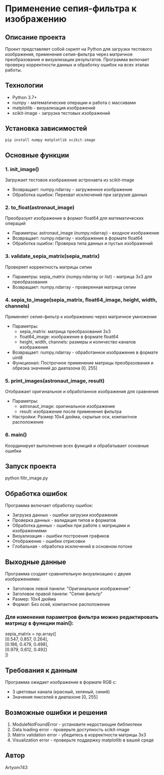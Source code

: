 # **Применение сепия-фильтра к изображению**  
## Описание проекта  
Проект представляет собой скрипт на Python для загрузки тестового изображения, применения сепия-фильтра через матричное преобразование и визуализации результатов. Программа включает проверку корректности данных и обработку ошибок на всех этапах работы.  
## Технологии  
- Python 3.7+  
- numpy - математические операции и работа с массивами  
- matplotlib - визуализация изображений  
- scikit-image - загрузка тестовых изображений  
## Установка зависимостей  
```bash  
pip install numpy matplotlib scikit-image  
```  
## Основные функции  
### 1. init_image()  
Загружает тестовое изображение астронавта из scikit-image  
* Возвращает: numpy.ndarray - загруженное изображение  
* Обработка ошибок: Перехват исключений при загрузке данных  
### 2. to_float(astronaut_image)  
Преобразует изображение в формат float64 для математических операций  
* Параметры: astronaut_image (numpy.ndarray) - входное изображение  
* Возвращает: numpy.ndarray - изображение в формате float64  
* Обработка ошибок: Проверка типа данных и пустых изображений   
### 3. validate_sepia_matrix(sepia_matrix)   
Проверяет корректность матрицы сепии  
* Параметры: sepia_matrix (numpy.ndarray or list) - матрица 3x3 для преобразования  
* Возвращает: numpy.ndarray - проверенная матрица сепии  
### 4. sepia_to_image(sepia_matrix, float64_image, height, width, channels)  
Применяет сепия-фильтр к изображению через матричное умножение  
* Параметры:  
     * sepia_matrix: матрица преобразования 3x3  
     * float64_image: изображение в формате float64  
     * height, width, channels: размеры и количество каналов изображения  
* Возвращает: numpy.ndarray - обработанное изображение в формате uint8  
* Функционал: Построчное применение матрицы преобразования и обрезка значений до диапазона [0, 255]  
### 5. print_images(astronaut_image, result)  
Отображает оригинальное и обработанное изображения для сравнения
* Параметры:  
     * astronaut_image: оригинальное изображение  
     * result: изображение после применения фильтра  
* Настройки: Размер 10x4 дюйма, скрытые оси, компактное расположение  
### 6. main()  
Координирует выполнение всех функций и обрабатывает основные ошибки  
## Запуск проекта  
python filtr_image.py  
## Обработка ошибок  
Программа включает обработку ошибок:  
* Загрузка данных - ошибки загрузки изображения  
* Проверка данных - валидация типов и форматов  
* Обработка данных - ошибки при работе с матрицами и изображениями  
* Визуализация - ошибки построения графиков  
* Отображение - ошибки отрисовки  
* Глобальная - обработка исключений в основном потоке    
## Выходные данные  
Программа создает сравнительную визуализацию с двумя изображениями:  
* Заголовок левой панели: "Оригинальное изображение"  
* Заголовок правой панели: "Сепия фильтр"  
* Размер: 10x4 дюйма  
* Формат: Без осей, компактное расположение  
### Для изменения параметров фильтра можно редактировать матрицу в функции main():  
sepia_matrix = np.array([  
    [0.547, 0.857, 0.264],  
    [0.186, 0.479, 0.498],  
    [0.979, 0.612, 0.492]  
])  
## Требования к данным  
Программа ожидает изображение в формате RGB с:  
* 3 цветовых канала (красный, зеленый, синий)  
* Значения пикселей в диапазоне [0, 255]    
## Возможные ошибки и решения  
1. ModuleNotFoundError - установите недостающие библиотеки  
2. Data loading error - проверьте доступность scikit-image  
3. Matrix validation error - убедитесь в корректности матрицы 3x3  
4. Visualization error - проверьте поддержку matplotlib в вашей среде    
## Автор  
Artyom743  
